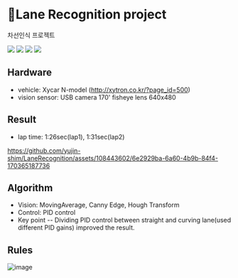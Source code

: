 # :car:Lane Recognition project 
차선인식 프로젝트

 <img src="https://img.shields.io/badge/c++-00599C?style=plastic&logo=cplusplus&logoColor=white"/>  <img src="https://img.shields.io/badge/ros-22314E?style=plastic&logo=ROS&logoColor=white"/> <img src="https://img.shields.io/badge/CMake-064F8C?style=plastic&logo=cmake&logoColor=white"/> <img src="https://img.shields.io/badge/Python-3776AB?style=plastic&logo=python&logoColor=white"/>
 
## Hardware
- vehicle: Xycar N-model (http://xytron.co.kr/?page_id=500)
- vision sensor: USB camera 170' fisheye lens 640x480

## Result
- lap time: 1:26sec(lap1), 1:31sec(lap2)

https://github.com/yujin-shim/LaneRecognition/assets/108443602/6e2929ba-6a60-4b9b-84f4-170365187736

## Algorithm
- Vision: MovingAverage, Canny Edge, Hough Transform
- Control: PID control
- Key point
-- Dividing PID control between straight and curving lane(used different PID gains) improved the result.

## Rules
![image](https://github.com/yujin-shim/LaneRecognition/assets/108443602/f188b6da-0c18-4ab6-bf24-898183a7b1ab)
